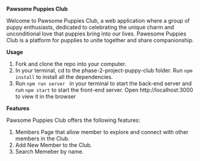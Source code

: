 **Pawsome Puppies Club**

Welcome to Pawsome Puppies Club, a web application where a group of puppy enthusiasts, dedicated to celebrating the unique charm and unconditional love that puppies bring into our lives. Pawesome Puppies Club is a platform for pupplies to unite together and share companionship.

**Usage**
  1. Fork and clone the repo into your computer.
  2. In your terminal, cd to the phase-2-project-puppy-club folder. Run `npm install` to install all the dependencies.
  3. Run `npm run server ` in your terminal to start the back-end server and run `npm start` to start the front-end server. Open http://localhost:3000 to view it in the browser 

**Features**

Pawsome Puppies Club offers the following features:
  1. Members Page that allow member to explore and connect with other members in the Club.
  2. Add New Member to the Club.
  3. Search Memeber by name.